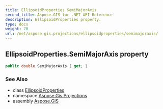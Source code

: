 ```yaml
---
title: EllipsoidProperties.SemiMajorAxis
second_title: Aspose.GIS for .NET API Reference
description: EllipsoidProperties property. 
type: docs
weight: 70
url: /net/aspose.gis.projections/ellipsoidproperties/semimajoraxis/
---
```

## EllipsoidProperties.SemiMajorAxis property

```csharp
public double SemiMajorAxis { get; }
```

### See Also

* class [EllipsoidProperties](../)
* namespace [Aspose.Gis.Projections](../../ellipsoidproperties/)
* assembly [Aspose.GIS](../../../)



